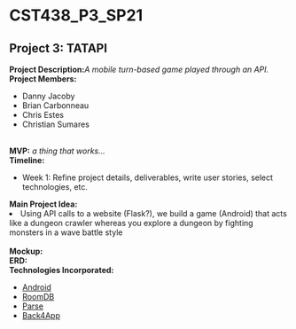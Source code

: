 # CST438_P3_SP21
<h2>Project 3: TATAPI</h2>
<b>Project Description:</b><i>A mobile turn-based game played through an API.</i>
<br>
<b>Project Members:</b>
<ul>
  <li>Danny Jacoby</li>
  <li>Brian Carbonneau</li>
  <li>Chris Estes</li>
  <li>Christian Sumares</li>
</ul>
<br>
<b>MVP:</b> <i>a thing that works...</i>
<br>
<b>Timeline:</b>
<ul>
  <li>Week 1: Refine project details, deliverables, write user stories, select technologies, etc.</li>
</ul>
<b>Main Project Idea:</b>
  <li>Using API calls to a website (Flask?), we build a game (Android) that acts like a dungeon crawler whereas you explore a dungeon by fighting monsters in a wave battle style</li>
<br>
<b>Mockup:</b>
<br>
<b>ERD:</b>
<br>
<b>Technologies Incorporated:</b>
<ul>
  <li><a href="https://developer.android.com/">Android</a></li>
  <li><a href="https://developer.android.com/reference/android/arch/persistence/room/RoomDatabase">RoomDB</a></li>
  <li><a href="https://docs.parseplatform.org/android/guide/">Parse</a></li>
  <li><a href="https://dashboard.back4app.com/">Back4App</a></li>
</ul>
